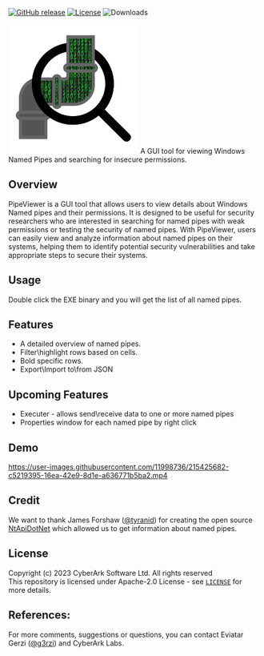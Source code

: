 [![GitHub release][release-img]][release]
[![License][license-img]][license]
![Downloads][download]


<img src="https://github.com/cyberark/PipeViewer/blob/assets/pipeviewer_logo.png" width="260">   
A GUI tool for viewing Windows Named Pipes and searching for insecure permissions.  

## Overview
PipeViewer is a GUI tool that allows users to view details about Windows Named pipes and their permissions. It is designed to be useful for security researchers who are interested in searching for named pipes with weak permissions or testing the security of named pipes. With PipeViewer, users can easily view and analyze information about named pipes on their systems, helping them to identify potential security vulnerabilities and take appropriate steps to secure their systems.

## Usage

Double click the EXE binary and you will get the list of all named pipes.   

## Features
* A detailed overview of named pipes.
* Filter\highlight rows based on cells.
* Bold specific rows.
* Export\Import to\from JSON

## Upcoming Features
* Executer - allows send\receive data to one or more named pipes
* Properties window for each named pipe by right click


## Demo  
https://user-images.githubusercontent.com/11998736/215425682-c5219395-16ea-42e9-8d1e-a636771b5ba2.mp4



## Credit
We want to thank James Forshaw ([@tyranid](https://github.com/tyranid)) for creating the open source [NtApiDotNet](https://github.com/googleprojectzero/sandbox-attacksurface-analysis-tools/tree/main/NtApiDotNet) which allowed us to get information about named pipes.  

## License
Copyright (c) 2023 CyberArk Software Ltd. All rights reserved  
This repository is licensed under  Apache-2.0 License - see [`LICENSE`](LICENSE) for more details.


## References:
For more comments, suggestions or questions, you can contact Eviatar Gerzi ([@g3rzi](https://twitter.com/g3rzi)) and CyberArk Labs.

[release-img]: https://img.shields.io/github/release/cyberark/PipeViewer.svg
[release]: https://github.com/cyberark/PipeViewer/releases

[license-img]: https://img.shields.io/github/license/cyberark/PipeViewer.svg
[license]: https://github.com/cyberark/PipeViewer/blob/master/LICENSE

[download]: https://img.shields.io/github/downloads/cyberark/PipeViewer/total?logo=github

